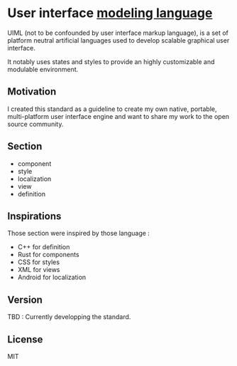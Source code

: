# User interface [modeling language](https://en.wikipedia.org/wiki/Modeling_language)

UIML (not to be confounded by user interface markup language), is a set of platform neutral artificial languages used to develop scalable graphical user interface.

It notably uses states and styles to provide an highly customizable and modulable environment.

## Motivation
I created this standard as a guideline to create my own native, portable, multi-platform user interface engine and want to share my work to the open source community.

## Section
* component
* style
* localization
* view
* definition

## Inspirations
Those section were inspired by those language :
* C++ for definition
* Rust for components
* CSS for styles
* XML for views
* Android for localization

## Version
TBD : Currently developping the standard.


## License
MIT



